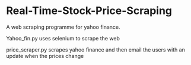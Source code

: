 # Real-Time-Stock-Price-Scraping

A web scraping programme for yahoo finance. 

Yahoo_fin.py uses selenium to scrape the web

price_scraper.py scrapes yahoo finance and then email the users with an update when the prices change
